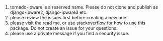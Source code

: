 1. tornado-ipware is a reserved name. Please do not clone and publish as django-ipware2, django-ipware3 etc. 
2. please review the issues first before creating a new one.
3. please visit the read me, or use stackoverflow for how to use this package. Do not create an issue for your questions.
4. please use a private message if you find a security issue.
